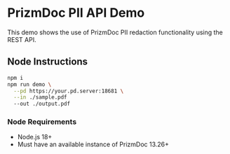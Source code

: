 # PrizmDoc PII API Demo

This demo shows the use of PrizmDoc PII redaction functionality using the REST API.

## Node Instructions

```bash
npm i
npm run demo \
  --pd https://your.pd.server:18681 \
  --in ./sample.pdf
  --out ./output.pdf
```

### Node Requirements

- Node.js 18+
- Must have an available instance of PrizmDoc 13.26+
